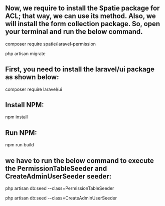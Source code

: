 Now, we require to install the Spatie package for ACL; that way, we can use its method. Also, we will install the form collection package. So, open your terminal and run the below command.
--------------------------------------------------------------------------------------------------------------------------------------------------------------------------------------------
composer require spatie/laravel-permission

php artisan migrate

First, you need to install the laravel/ui package as shown below:
-------------------------------------------------------------------
composer require laravel/ui

Install NPM:
-------------
npm install

Run NPM:
-------------
npm run build

we have to run the below command to execute the PermissionTableSeeder and CreateAdminUserSeeder seeder:
---------------------------------------------------------------------------------------------------------
php artisan db:seed --class=PermissionTableSeeder

php artisan db:seed --class=CreateAdminUserSeeder

